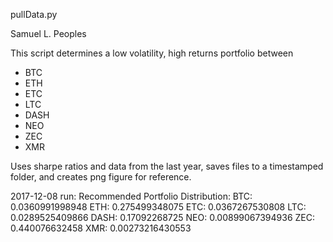 pullData.py

Samuel L. Peoples

This script determines a low volatility, high returns portfolio between 
* BTC
* ETH
* ETC
* LTC
* DASH
* NEO
* ZEC
* XMR

Uses sharpe ratios and data from the last year, saves files to a timestamped folder, and creates png figure for reference.

2017-12-08 run:
Recommended Portfolio Distribution:
BTC: 0.0360991998948
ETH: 0.275499348075
ETC: 0.0367267530808
LTC: 0.0289525409866
DASH: 0.17092268725
NEO: 0.00899067394936
ZEC: 0.440076632458
XMR: 0.00273216430553
